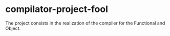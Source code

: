 # compilator-project-fool
The project consists in the realization of the compiler for the Functional and Object.
